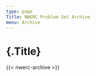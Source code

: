 ```yaml
---
type: page
Title: NWERC Problem Set Archive
menu: Archive
---
```

# {.Title}

{{< nwerc-archive >}}
